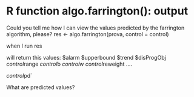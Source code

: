 
# R function algo.farrington(): output

Could you tell me how I can view the values ​​predicted by the farrington algorithm, please?
res <- algo.farrington(prova, control = control)

when I run
res

will return this values:
$alarm
$upperbound
$trend
$disProgObj
$control$range
$control$b
$control$w
$control$reweight
....

$control$pd`

What are predicted values?

        